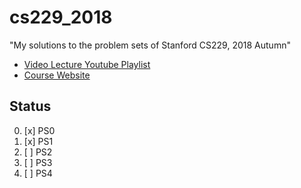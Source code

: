 # cs229_2018
"My solutions to the problem sets of Stanford CS229, 2018 Autumn"

- [Video Lecture Youtube Playlist](https://www.youtube.com/playlist?list=PLoROMvodv4rMiGQp3WXShtMGgzqpfVfbU)
- [Course Website](http://cs229.stanford.edu/syllabus-autumn2018.html)

## Status
0. [x] PS0
1. [x] PS1
2. [ ] PS2
3. [ ] PS3
4. [ ] PS4
